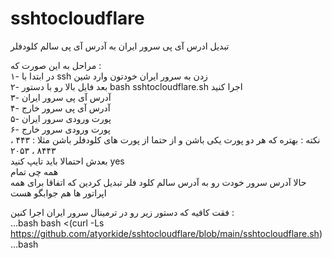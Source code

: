 
# sshtocloudflare

تبدیل ادرس آی پی سرور ایران به آدرس آی پی سالم کلودفلر        
        
مراحل به این صورت که :        
۱-  در ابتدا با ssh زدن به سرور ایران خودتون وارد شین        
۲-  بعد فایل بالا رو با دستور bash sshtocloudflare.sh اجرا  کنید        
۳-  آدرس آی پی سرور ایران        
۴-  آدرس آی پی سرور خارج        
۵-  پورت ورودی سرور ایران         
۶-  پورت ورودی سرور خارج        
نکته : بهتره که هر دو پورت یکی باشن و از حتما از پورت های کلودفلر باشن مثلا : ۴۴۳ ، ۸۴۴۳ ، ۲۰۵۳        
بعدش احتمالا باید تایپ کنید yes        
همه چی تمام                 
حالا آدرس سرور خودت رو به آدرس سالم کلود فلر تبدیل کردین که اتفاقا برای همه اپراتور ها هم جوابگو هست                

فقت کافیه که دستور زیر رو در ترمینال سرور ایران اجرا کنین :                        
...bash
bash <(curl -Ls https://github.com/atyorkide/sshtocloudflare/blob/main/sshtocloudflare.sh)	
...bash

